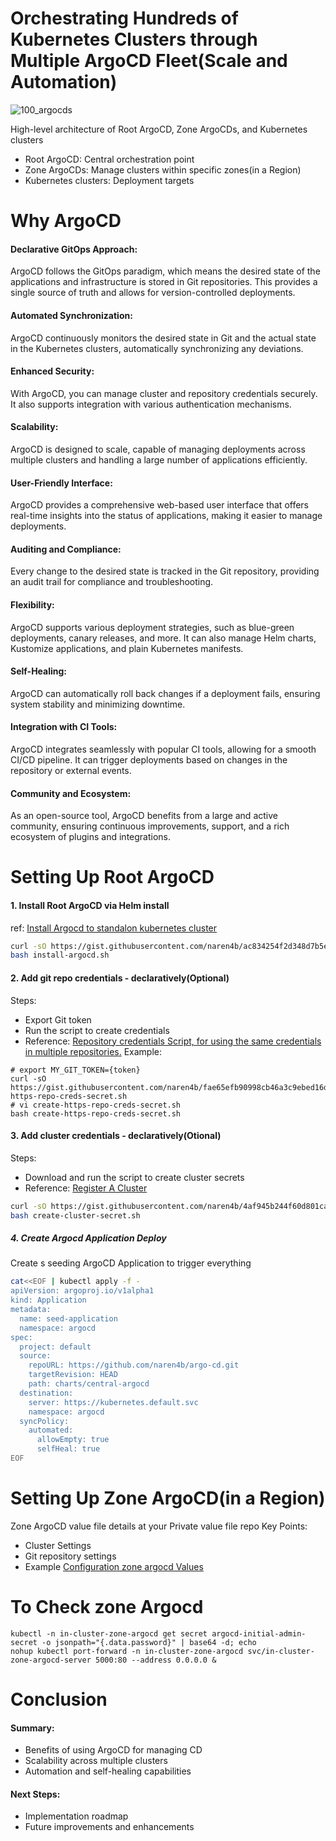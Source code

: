 # Orchestrating Hundreds of Kubernetes Clusters through Multiple ArgoCD Fleet(Scale and Automation)
![100_argocds](https://github.com/user-attachments/assets/7e37afb2-a8cf-45ca-82ba-9ca5612a93ac)

High-level architecture of Root ArgoCD, Zone ArgoCDs, and Kubernetes clusters

- Root ArgoCD: Central orchestration point
- Zone ArgoCDs: Manage clusters within specific zones(in a Region)
- Kubernetes clusters: Deployment targets

# Why ArgoCD
#### Declarative GitOps Approach:
ArgoCD follows the GitOps paradigm, which means the desired state of the applications and infrastructure is stored in Git repositories. This provides a single source of truth and allows for version-controlled deployments.
#### Automated Synchronization:
ArgoCD continuously monitors the desired state in Git and the actual state in the Kubernetes clusters, automatically synchronizing any deviations.

#### Enhanced Security:
With ArgoCD, you can manage cluster and repository credentials securely. It also supports integration with various authentication mechanisms.

#### Scalability:
ArgoCD is designed to scale, capable of managing deployments across multiple clusters and handling a large number of applications efficiently.

#### User-Friendly Interface:
ArgoCD provides a comprehensive web-based user interface that offers real-time insights into the status of applications, making it easier to manage deployments.

#### Auditing and Compliance:
Every change to the desired state is tracked in the Git repository, providing an audit trail for compliance and troubleshooting.
#### Flexibility:
ArgoCD supports various deployment strategies, such as blue-green deployments, canary releases, and more. It can also manage Helm charts, Kustomize applications, and plain Kubernetes manifests.

#### Self-Healing:
ArgoCD can automatically roll back changes if a deployment fails, ensuring system stability and minimizing downtime.

#### Integration with CI Tools:
ArgoCD integrates seamlessly with popular CI tools, allowing for a smooth CI/CD pipeline. It can trigger deployments based on changes in the repository or external events.
#### Community and Ecosystem:
As an open-source tool, ArgoCD benefits from a large and active community, ensuring continuous improvements, support, and a rich ecosystem of plugins and integrations.

# Setting Up Root ArgoCD
#### 1. Install Root ArgoCD via Helm install
ref: [Install Argocd to standalon kubernetes cluster](https://gist.github.com/naren4b/ac834254f2d348d7b5e91ebc32fcba6e)
```bash
curl -sO https://gist.githubusercontent.com/naren4b/ac834254f2d348d7b5e91ebc32fcba6e/raw/3a35d8d083203d7203f58c286398b6cd3a656b7d/install-argocd.sh
bash install-argocd.sh
```
#### 2. Add git repo credentials - declaratively(Optional) 

Steps:
- Export Git token
- Run the script to create credentials
- Reference: [Repository credentials Script, for using the same credentials in multiple repositories.](https://gist.github.com/naren4b/fae65efb90998cb46a3c9ebed16df880)
Example:  
```
# export MY_GIT_TOKEN={token}
curl -sO https://gist.githubusercontent.com/naren4b/fae65efb90998cb46a3c9ebed16df880/raw/443682b34a4a5bc6a212cca93cd41e32873f2eb2/create-https-repo-creds-secret.sh
# vi create-https-repo-creds-secret.sh
bash create-https-repo-creds-secret.sh
```
#### 3. Add cluster credentials - declaratively(Otional)
Steps:
- Download and run the script to create cluster secrets
- Reference: [Register A Cluster ](https://gist.github.com/naren4b/4af945b244f60d801ca77227cdeda861)
```bash
curl -sO https://gist.githubusercontent.com/naren4b/4af945b244f60d801ca77227cdeda861/raw/c83902c8b9644f225764d2b4890ef9b8d917470d/create-cluster-secret.sh
bash create-cluster-secret.sh 
```
##### 4. Create Argocd Application Deploy 
Create s seeding ArgoCD Application to trigger everything 

```bash
cat<<EOF | kubectl apply -f -
apiVersion: argoproj.io/v1alpha1
kind: Application
metadata:
  name: seed-application
  namespace: argocd
spec:
  project: default
  source:
    repoURL: https://github.com/naren4b/argo-cd.git
    targetRevision: HEAD
    path: charts/central-argocd
  destination:
    server: https://kubernetes.default.svc
    namespace: argocd
  syncPolicy:
    automated:
      allowEmpty: true
      selfHeal: true
EOF
```
# Setting Up Zone ArgoCD(in a Region)
Zone ArgoCD value file details at your Private value file repo 
Key Points:
- Cluster Settings 
- Git repository settings
- Example [Configuration zone argocd Values](https://raw.githubusercontent.com/naren4b/argo-cd/main/charts/zone-argocd/values.yaml)

# To Check zone Argocd
```
kubectl -n in-cluster-zone-argocd get secret argocd-initial-admin-secret -o jsonpath="{.data.password}" | base64 -d; echo
nohup kubectl port-forward -n in-cluster-zone-argocd svc/in-cluster-zone-argocd-server 5000:80 --address 0.0.0.0 &
```

# Conclusion
#### Summary:
- Benefits of using ArgoCD for managing CD
- Scalability across multiple clusters
- Automation and self-healing capabilities
#### Next Steps:
- Implementation roadmap
- Future improvements and enhancements



